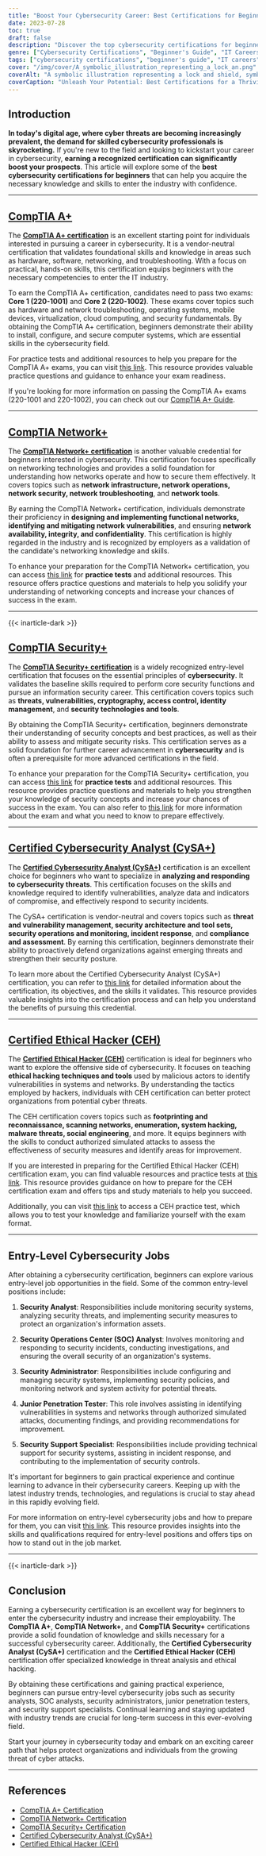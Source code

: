 ```yaml
---
title: "Boost Your Cybersecurity Career: Best Certifications for Beginners"
date: 2023-07-28
toc: true
draft: false
description: "Discover the top cybersecurity certifications for beginners to kickstart your career and gain the necessary skills to excel in the field."
genre: ["Cybersecurity Certifications", "Beginner's Guide", "IT Careers", "Information Security", "Network Security", "Ethical Hacking", "Penetration Testing", "Entry-Level Jobs"]
tags: ["cybersecurity certifications", "beginner's guide", "IT careers", "information security", "network security", "ethical hacking", "penetration testing", "entry-level jobs", "CompTIA A Plus", "CompTIA Network Plus", "CompTIA Security Plus", "Certified Cybersecurity Analyst", "Certified Ethical Hacker", "security analyst", "security operations", "security administrator", "junior penetration tester", "security support specialist", "best certifications for beginners", "cybersecurity career", "cybersecurity skills", "networking fundamentals", "security principles", "vulnerability management", "threat analysis", "ethical hacking techniques", "security measures", "cybersecurity industry", "entry-level positions", "practical experience"]
cover: "/img/cover/A_symbolic_illustration_representing_a_lock_an.png"
coverAlt: "A symbolic illustration representing a lock and shield, symbolizing cybersecurity protection."
coverCaption: "Unleash Your Potential: Best Certifications for a Thriving Cybersecurity Career"
---
```


## Introduction

**In today's digital age, where cyber threats are becoming increasingly prevalent, the demand for skilled cybersecurity professionals is skyrocketing.** If you're new to the field and looking to kickstart your career in cybersecurity, **earning a recognized certification can significantly boost your prospects**. This article will explore some of the **best cybersecurity certifications for beginners** that can help you acquire the necessary knowledge and skills to enter the industry with confidence.

______

## [CompTIA A+](https://simeononsecurity.com/cyber-security-career-playbook/cyber-security-certifications-degrees-and-certificates/certifications/passing-comptias-a-plus-exams-220-1101-and-220-1102/)

The [**CompTIA A+ certification**](https://www.comptia.org/certifications/a) is an excellent starting point for individuals interested in pursuing a career in cybersecurity. It is a vendor-neutral certification that validates foundational skills and knowledge in areas such as hardware, software, networking, and troubleshooting. With a focus on practical, hands-on skills, this certification equips beginners with the necessary competencies to enter the IT industry.

To earn the CompTIA A+ certification, candidates need to pass two exams: **Core 1 (220-1001)** and **Core 2 (220-1002)**. These exams cover topics such as hardware and network troubleshooting, operating systems, mobile devices, virtualization, cloud computing, and security fundamentals. By obtaining the CompTIA A+ certification, beginners demonstrate their ability to install, configure, and secure computer systems, which are essential skills in the cybersecurity field.

For practice tests and additional resources to help you prepare for the CompTIA A+ exams, you can visit [this link](https://simeononsecurity.com/a-plus-practice-test). This resource provides valuable practice questions and guidance to enhance your exam readiness.

If you're looking for more information on passing the CompTIA A+ exams (220-1001 and 220-1002), you can check out our [CompTIA A+ Guide](https://simeononsecurity.com/cyber-security-career-playbook/cyber-security-certifications-degrees-and-certificates/certifications/passing-comptias-a-plus-exams-220-1101-and-220-1102/). 

______

## [CompTIA Network+](https://www.comptia.org/certifications/network)

The [**CompTIA Network+ certification**](https://www.comptia.org/certifications/network) is another valuable credential for beginners interested in cybersecurity. This certification focuses specifically on networking technologies and provides a solid foundation for understanding how networks operate and how to secure them effectively. It covers topics such as **network infrastructure, network operations, network security, network troubleshooting**, and **network tools**.

By earning the CompTIA Network+ certification, individuals demonstrate their proficiency in **designing and implementing functional networks, identifying and mitigating network vulnerabilities**, and ensuring **network availability, integrity, and confidentiality**. This certification is highly regarded in the industry and is recognized by employers as a validation of the candidate's networking knowledge and skills.

To enhance your preparation for the CompTIA Network+ certification, you can access [this link](https://simeononsecurity.com/network-plus-practice-test) for **practice tests** and additional resources. This resource offers practice questions and materials to help you solidify your understanding of networking concepts and increase your chances of success in the exam.

______

{{< inarticle-dark >}}

## [CompTIA Security+](https://www.comptia.org/certifications/security)

The [**CompTIA Security+ certification**](https://www.comptia.org/certifications/security) is a widely recognized entry-level certification that focuses on the essential principles of **cybersecurity**. It validates the baseline skills required to perform core security functions and pursue an information security career. This certification covers topics such as **threats, vulnerabilities, cryptography, access control, identity management**, and **security technologies and tools**.

By obtaining the CompTIA Security+ certification, beginners demonstrate their understanding of security concepts and best practices, as well as their ability to assess and mitigate security risks. This certification serves as a solid foundation for further career advancement in **cybersecurity** and is often a prerequisite for more advanced certifications in the field.

To enhance your preparation for the CompTIA Security+ certification, you can access [this link](https://simeononsecurity.com/security-plus-practice-test) for **practice tests** and additional resources. This resource provides practice questions and materials to help you strengthen your knowledge of security concepts and increase your chances of success in the exam. You can also refer to [this link](https://simeononsecurity.com/cyber-security-career-playbook/cyber-security-certifications-degrees-and-certificates/certifications/comptias-security-plus-sy0-601-what-do-you-need-to-know/) for more information about the exam and what you need to know to prepare effectively.

______

## [Certified Cybersecurity Analyst (CySA+)](https://www.comptia.org/certifications/cybersecurity-analyst)

The [**Certified Cybersecurity Analyst (CySA+)**](https://www.comptia.org/certifications/cybersecurity-analyst) certification is an excellent choice for beginners who want to specialize in **analyzing and responding to cybersecurity threats**. This certification focuses on the skills and knowledge required to identify vulnerabilities, analyze data and indicators of compromise, and effectively respond to security incidents.

The CySA+ certification is vendor-neutral and covers topics such as **threat and vulnerability management, security architecture and tool sets, security operations and monitoring, incident response**, and **compliance and assessment**. By earning this certification, beginners demonstrate their ability to proactively defend organizations against emerging threats and strengthen their security posture.

To learn more about the Certified Cybersecurity Analyst (CySA+) certification, you can refer to [this link](https://www.comptia.org/certifications/cybersecurity-analyst) for detailed information about the certification, its objectives, and the skills it validates. This resource provides valuable insights into the certification process and can help you understand the benefits of pursuing this credential.

______

## [Certified Ethical Hacker (CEH)](https://www.eccouncil.org/programs/certified-ethical-hacker-ceh/)

The [**Certified Ethical Hacker (CEH)**](https://www.eccouncil.org/programs/certified-ethical-hacker-ceh/) certification is ideal for beginners who want to explore the offensive side of cybersecurity. It focuses on teaching **ethical hacking techniques and tools** used by malicious actors to identify vulnerabilities in systems and networks. By understanding the tactics employed by hackers, individuals with CEH certification can better protect organizations from potential cyber threats.

The CEH certification covers topics such as **footprinting and reconnaissance, scanning networks, enumeration, system hacking, malware threats, social engineering**, and more. It equips beginners with the skills to conduct authorized simulated attacks to assess the effectiveness of security measures and identify areas for improvement.

If you are interested in preparing for the Certified Ethical Hacker (CEH) certification exam, you can find valuable resources and practice tests at [this link](https://simeononsecurity.com/cyber-security-career-playbook/cyber-security-certifications-degrees-and-certificates/certifications/preparing-for-the-ceh-certified-ethical-hacker-certification-exam/). This resource provides guidance on how to prepare for the CEH certification exam and offers tips and study materials to help you succeed.

Additionally, you can visit [this link](https://simeononsecurity.com/ceh-practice-test) to access a CEH practice test, which allows you to test your knowledge and familiarize yourself with the exam format.

______

## Entry-Level Cybersecurity Jobs

After obtaining a cybersecurity certification, beginners can explore various entry-level job opportunities in the field. Some of the common entry-level positions include:

1. **Security Analyst**: Responsibilities include monitoring security systems, analyzing security threats, and implementing security measures to protect an organization's information assets.

2. **Security Operations Center (SOC) Analyst**: Involves monitoring and responding to security incidents, conducting investigations, and ensuring the overall security of an organization's systems.

3. **Security Administrator**: Responsibilities include configuring and managing security systems, implementing security policies, and monitoring network and system activity for potential threats.

4. **Junior Penetration Tester**: This role involves assisting in identifying vulnerabilities in systems and networks through authorized simulated attacks, documenting findings, and providing recommendations for improvement.

5. **Security Support Specialist**: Responsibilities include providing technical support for security systems, assisting in incident response, and contributing to the implementation of security controls.

It's important for beginners to gain practical experience and continue learning to advance in their cybersecurity careers. Keeping up with the latest industry trends, technologies, and regulations is crucial to stay ahead in this rapidly evolving field.

For more information on entry-level cybersecurity jobs and how to prepare for them, you can visit [this link](https://simeononsecurity.com/cyber-security-career-playbook-start). This resource provides insights into the skills and qualifications required for entry-level positions and offers tips on how to stand out in the job market.
______

{{< inarticle-dark >}}

## Conclusion

Earning a cybersecurity certification is an excellent way for beginners to enter the cybersecurity industry and increase their employability. The **CompTIA A+**, **CompTIA Network+**, and **CompTIA Security+** certifications provide a solid foundation of knowledge and skills necessary for a successful cybersecurity career. Additionally, the **Certified Cybersecurity Analyst (CySA+)** certification and the **Certified Ethical Hacker (CEH)** certification offer specialized knowledge in threat analysis and ethical hacking.

By obtaining these certifications and gaining practical experience, beginners can pursue entry-level cybersecurity jobs such as security analysts, SOC analysts, security administrators, junior penetration testers, and security support specialists. Continual learning and staying updated with industry trends are crucial for long-term success in this ever-evolving field.

Start your journey in cybersecurity today and embark on an exciting career path that helps protect organizations and individuals from the growing threat of cyber attacks.

______

## References

- [CompTIA A+ Certification](https://www.comptia.org/certifications/a)
- [CompTIA Network+ Certification](https://www.comptia.org/certifications/network)
- [CompTIA Security+ Certification](https://www.comptia.org/certifications/security)
- [Certified Cybersecurity Analyst (CySA+)](https://www.comptia.org/certifications/cybersecurity-analyst)
- [Certified Ethical Hacker (CEH)](https://www.eccouncil.org/programs/certified-ethical-hacker-ceh/)
